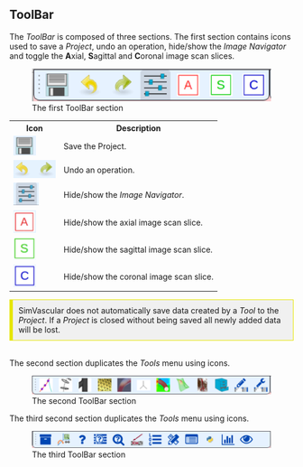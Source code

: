 <h2 id="gui_toolbar"> ToolBar </h2>

The <i>ToolBar</i> is composed of three sections. The first section contains icons used to save a <i>Project</i>, undo an operation, hide/show
the <i>Image Navigator</i> and toggle the <b>A</b>xial, <b>S</b>agittal and <b>C</b>oronal image scan slices.

<figure>
  <img class="svImg svImgMd"  src="../images/toolbar-1.png"> 
  <!-- ../../gui/images/toolbar-1.png -->
  <figcaption class="svCaption">The first ToolBar section </figcaption>
</figure>

<table class="table table-bordered" style="width:100%">
  <tr>
    <th> Icon </th>
    <th> Description </th>
  </tr>

  <tr>
    <td> <img src="../../gui/images/gui-save-icon.png" width="40" height="35"> </td>
    <td> Save the Project. </td>
  </tr>

  <tr>
    <td> <img src="../../gui/images/gui-undo-icon.png" width="75" height="32"> </td>
    <td> Undo an operation. </td>
  </tr>

  <tr>
    <td> <img src="../../gui/images/gui-img-nav-icon.png" width="45" height="40"> </td>
    <td> Hide/show the <i>Image Navigator</i>. </td>
  </tr>

  <tr>
    <td> <img src="../../gui/images/gui-a-plane-icon.png" width="40" height="40"> </td>
    <td> Hide/show the axial image scan slice. </td>
  </tr>

  <tr>
    <td> <img src="../../gui/images/gui-s-plane-icon.png" width="40" height="40"> </td>
    <td> Hide/show the sagittal image scan slice. </td>
  </tr>

  <tr>
    <td> <img src="../../gui/images/gui-c-plane-icon.png" width="40" height="40"> </td>
    <td> Hide/show the coronal image scan slice. </td>
  </tr>

</table>

<div style="background-color: #F0F0F0; padding: 10px; border: 1px solid #e6e600; border-left: 6px solid #e6e600">
SimVascular does not automatically save data created by a <i>Tool</i> to the <i>Project</i>. If a <i>Project</i> is closed without
being saved all newly added data will be lost. 
</div>
<br>

The second section duplicates the _Tools_ menu using icons.

<figure>
  <img class="svImg svImgMd"  src="../../gui/images/toolbar-2.png">
  <figcaption class="svCaption"> The second ToolBar section</figcaption>
</figure>

The third second section duplicates the _Tools_ menu using icons.

<figure>
  <img class="svImg svImgMd"  src="../../gui/images/toolbar-3.png"> 
  <figcaption class="svCaption"> The third ToolBar section</figcaption>
</figure>
